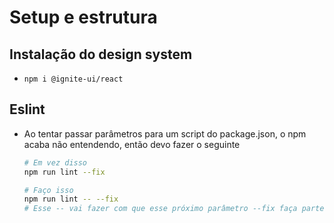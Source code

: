 # Setup e estrutura

## Instalação do design system

- `npm i @ignite-ui/react`

## Eslint

- Ao tentar passar parâmetros para um script do package.json, o npm acaba não entendendo, então devo fazer o seguinte

  ```bash
  # Em vez disso
  npm run lint --fix

  # Faço isso
  npm run lint -- --fix
  # Esse -- vai fazer com que esse próximo parâmetro --fix faça parte do script do package.json
  ```
